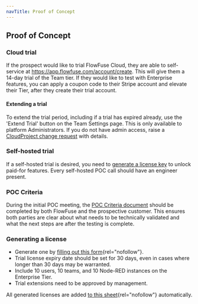 ```yaml
---
navTitle: Proof of Concept
---
```


## Proof of Concept

### Cloud trial

If the prospect would like to trial FlowFuse Cloud, they are able to self-service at https://app.flowfuse.com/account/create. This will give them a 14-day trial of the Team tier. If they would like to test with Enterprise features, you can apply a coupon code to their Stripe account and elevate their Tier, after they create their trial account.

#### Extending a trial

To extend the trial period, including if a trial has expired already, use the 'Extend Trial' button on the Team Settings page. This is only available to platform Administrators. If you do not have admin access, raise a [CloudProject change request](https://github.com/FlowFuse/CloudProject/issues/new?assignees=&labels=change-request&projects=&template=change-request.yml&title=Change%3A+) with details.

### Self-hosted trial

If a self-hosted trial is desired, you need to [generate a license key](/handbook/sales/meetings/poc/#generating-a-license) to unlock paid-for features.
Every self-hosted POC call should have an engineer present.

### POC Criteria

During the initial POC meeting, the [POC Criteria document](https://docs.google.com/document/d/1Dr5S9b9dm7Zn84rx-xV9_AvpEwjUPxSk8ZfQDBgpBgQ/edit) should be completed by both FlowFuse and the prospective customer. This ensures both parties are clear about what needs to be technically validated and what the next steps are after the testing is complete.

### Generating a license

- Generate one by [filling out this form](https://energetic-sanderling-4472.flowfuse.cloud/dashboard/license){rel="nofollow"}.
- Trial license expiry date should be set for 30 days, even in cases where longer than 30 days may be warranted.
- Include 10 users, 10 teams, and 10 Node-RED instances on the Enterprise Tier.
- Trial extensions need to be approved by management.

All generated licenses are added [to this sheet](https://docs.google.com/spreadsheets/d/1wM_o8IWjjkwi-WMRueKfS-lrmkQYzV83xm4BIzZNAO0){rel="nofollow"} automatically.
